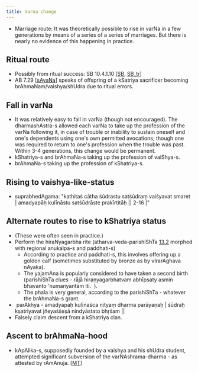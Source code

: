 ```yaml
---
title: Varna change
---
```


- Marriage route: It was theoretically possible to rise in varNa in a few generations by means of a series of a series of marriages. But there is nearly no evidence of this happening in practice.

## Ritual route
- Possibly from ritual success: SB 10.4.1.10 \[[SB](https://archive.org/stream/SatapathaBrhamanaMadhyandinaEd.SridharSharmaVol10NagPublications/Satapatha%20Brhamana%20Madhyandina%20Ed.%20Sridhar%20Sharma%20Vol%2010%20Nag%20Publications#page/n171/mode/1up), [SB_tr](https://archive.org/stream/in.ernet.dli.2015.48505/2015.48505.The-Satapatha-brahmana--Pt-4#page/n373/mode/2up)\]
- AB 7.29 \[[sAyaNa](https://archive.org/stream/Anandashram_Samskrita_Granthavali_Anandashram_Sanskrit_Series/ASS_032_Aitareya_Brahmanam_with_Sayanabhashya_Part_2_-_Kasinathsastri_Agase_1896#page/n352/mode/1up)\] speaks of offspring of a kSatriya sacrificer becoming brAhmaNam/vaishya/shUdra due to ritual errors.

## Fall in varNa
- It was relatively easy to fall in varNa (though not encouraged). The dharmashAstra-s allowed each varNa to take up the profession of the varNa following it, in case of trouble or inability to sustain oneself and one's dependents using one's own permitted avocations; though one was required to return to one's profession when the trouble was past. Within 3-4 generations, this change would be permanent.
- kShatriya-s and brAhmaNa-s taking up the profession of vaiShya-s.
- brAhmaNa-s taking up the profession of kShatriya-s.

## Rising to vaishya-like-status
- suprabhedAgama: "kathitaś cātha śūdrastu satśūdraṃ vaiśyavat smaret | amadyapāḥ kulīnāstu satśūdrāste prakīrtitāḥ || 2-16 |"

## Alternate routes to rise to kShatriya status
- (These were often seen in practice.)
- Perform the hiraNyagarbha rite (atharva-veda-parishiShTa [13.2](http://gretil.sub.uni-goettingen.de/gretil/1_sanskr/1_veda/5_vedang/2_paris/avpari_u.htm) morphed with regional anukalpa-s and paddhati-s)
    - According to practice and paddhati-s, this involves offering up a golden calf (sometimes substituted by bronze as by vIrarAghava nAyaka).
    - The yajamAna is popularly considered to have taken a second birth (parishiShTa clues - rājā hiraṇyagarbhatvam abhīpsaty asmin bhavanto 'numanyantām iti.  ).
    - The phala is very general, according to the parishiShTa - whatever the brAhmaNa-s grant. 
-  parAkhya - amadyapaḥ kulīnaśca nityaṃ dharma parāyaṇaḥ | śūdraḥ kṣatriyavat jñeyaśśeṣā nindyāstato bhṛśam ||
- Falsely claim descent from a kShatriya clan.

## Ascent to brAhmaNa-hood
- kApAlika-s, supposedly founded by a vaishya and his shUdra student, attempted significant subversion of the varNAshrama-dharma - as attested by rAmAnuja. \[[MT](https://manasataramgini.wordpress.com/2005/03/26/dvijas-and-non-dvijas-in-the-shaiva-cults/)\]

